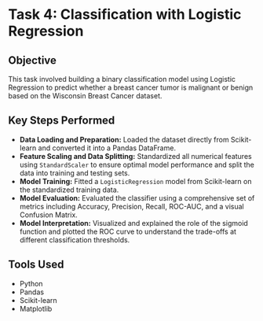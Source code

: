 # Task 4: Classification with Logistic Regression

## Objective
This task involved building a binary classification model using Logistic Regression to predict whether a breast cancer tumor is malignant or benign based on the Wisconsin Breast Cancer dataset.

## Key Steps Performed
- **Data Loading and Preparation:** Loaded the dataset directly from Scikit-learn and converted it into a Pandas DataFrame.
- **Feature Scaling and Data Splitting:** Standardized all numerical features using `StandardScaler` to ensure optimal model performance and split the data into training and testing sets.
- **Model Training:** Fitted a `LogisticRegression` model from Scikit-learn on the standardized training data.
- **Model Evaluation:** Evaluated the classifier using a comprehensive set of metrics including Accuracy, Precision, Recall, ROC-AUC, and a visual Confusion Matrix.
- **Model Interpretation:** Visualized and explained the role of the sigmoid function and plotted the ROC curve to understand the trade-offs at different classification thresholds.

## Tools Used
- Python
- Pandas
- Scikit-learn
- Matplotlib